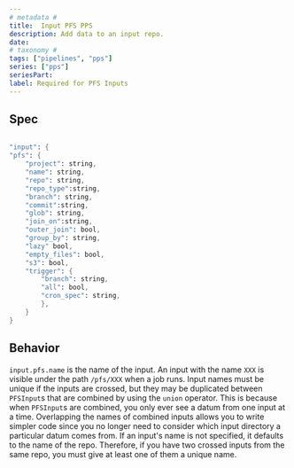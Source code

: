 ```yaml
---
# metadata # 
title:  Input PFS PPS
description: Add data to an input repo. 
date: 
# taxonomy #
tags: ["pipelines", "pps"]
series: ["pps"]
seriesPart:
label: Required for PFS Inputs
---
```


## Spec 


```s

"input": {
"pfs": {
    "project": string,
    "name": string,
    "repo": string,
    "repo_type":string,
    "branch": string,
    "commit":string,
    "glob": string,
    "join_on":string,
    "outer_join": bool,
    "group_by": string,
    "lazy" bool,
    "empty_files": bool,
    "s3": bool,
    "trigger": {
        "branch": string,
        "all": bool,
        "cron_spec": string,
        },
    }
}

```

## Behavior 
`input.pfs.name` is the name of the input. An input with the name `XXX` is
visible under the path `/pfs/XXX` when a job runs. Input names must be unique
if the inputs are crossed, but they may be duplicated between `PFSInput`s that
are combined by using the `union` operator. This is because when
`PFSInput`s are combined, you only ever see a datum from one input
at a time. Overlapping the names of combined inputs allows
you to write simpler code since you no longer need to consider which
input directory a particular datum comes from. If an input's name is not
specified, it defaults to the name of the repo. Therefore, if you have two
crossed inputs from the same repo, you must give at least one of them a
unique name.


